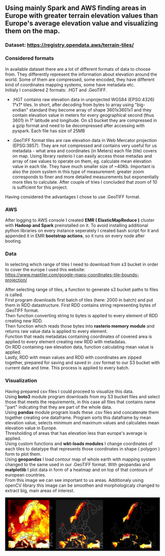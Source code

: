 ## Using mainly Spark and AWS finding areas in Europe with greater terrain elevation values than Europe's average elevation value and visualizing them on the map.

### **Dataset:** https://registry.opendata.aws/terrain-tiles/


### **Considered formats**
In available dataset there are a lot of different formats of data to choose from. They differently represent the information about elevation around the world.
Some of them are compressed, some encoded, they have different kind of coordinates mapping systems, some have metadata etc.  
Initialy I considered 2 formats: .HGT and .GeoTIFF.  

* .HGT contains raw elevation data in unprojected WGS84 (EPSG:4326) 1°x1° tiles. In short, after decoding from bytes to array using "big-endian" standard they become array of shape 3601x3601x1 and they contain elevation value in meters for every geographical second (thus 3601) in 1° latitude and longitude. On s3 bucket they are compressed in a gzip format and need to be decompressed after accessing with pyspark. Each file has size of 25MB

* .GeoTIFF format tiles are raw elevation data in Web Mercator projection (EPSG:3857). They are not compressed and contains very useful for us metadata - what area and coordinates (in Meters) each file (tile) covers on map. Using library rasterio I can easily access those metadas and array of raw values to operate on them, eg. calculate mean elevation value in each tile. They have much smaller size of ~40Kb.  Important is also the zoom system in this type of measurement: greater zoom corresponds to finer and more detailed measurements but exponentially more tiles to calculate. After couple of tries I concluded that zoom of 10 is sufficient for this project.  

Having considered the advantages I chose to use .GeoTIFF format.

### **AWS**
After logging to AWS console I created **EMR ( ElasticMapReduce )** cluster with **Hadoop and Spark** preinstalled on it. To avoid installing additional python libraries on every instance seperately I created bash script for it and appended it in EMR **bootstrap actions**, so it runs on every node after booting.

### **Data**
In selecting which range of tiles I need to download from s3 bucket in order to cover the europe I used this website:  
https://www.maptiler.com/google-maps-coordinates-tile-bounds-projection/


After selecting range of tiles, a function to generate s3 bucket paths to files is called.  
First program downloads first batch of tiles (here: 2000 in batch) and put them in RDD datastructure.
First RDD contains string representing bytes of .GeoTIFF format.  
Then function converting string to bytes is applied to every element of RDD creating new RDD.  
Then function which reads those bytes into **rasterio memory module** and returns raw value data is applied to every element.  
Function that reads metadatas containing coordinates of covered area is applied to every element creating new RDD with metadatas.  
On RDD containing raw elevation data, function calculating mean value is applied.  
Lastly, RDD with mean values and RDD with coordinates are zipped together, prepared for saving and saved in .csv format to our S3 bucket with current date and time.  This process is applied to every batch.

### **Visualization**
Having prepared csv files I could proceed to visualize this data.  
Using **boto3** module program downloads from my S3 bucket files and select those that meets the requirements, in this case all files that contains name "part" indicating that they are part of the whole data.  
Using **pandas** module program loads these .csv files and concatenate them together creating one dataframe.  Program sorts this dataframe by mean elevation value, selects minimum and maximum values and calculates mean elevation value in Europe.  
Thresholding of areas that has elevation less than europe's average is applied.  
Using custom functions and **wkt-loads modules** I change coordinates of each tiles to datatype that represents those coordinates in shape ( polygon ) form to plot them.  
Using **geopandas** I load contour map of whole earth with mapping system changed to the same used in our .GeoTIFF format. With geopandas and **matplotlib** I plot data in form of a heatmap and on top of that contours of european countries.  
From this image we can see important to us areas. Additionaly using openCV library this image can be smoothen and morphologicaly changed to extract big, main areas of interest. 

![](final.png)
